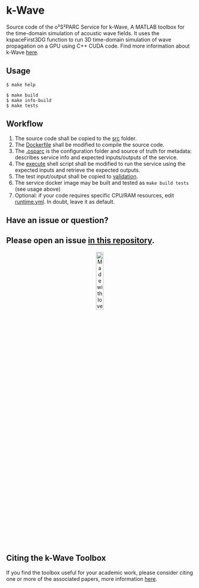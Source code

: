 # k-Wave

Source code of the o²S²PARC Service for k-Wave, A MATLAB toolbox for the time-domain simulation of acoustic wave fields. It uses the kspaceFirst3DG function to run 3D time-domain simulation of wave propagation on a GPU using C++ CUDA code. Find more information about k-Wave [here](http://www.k-wave.org/index.php).

## Usage

```console
$ make help

$ make build
$ make info-build
$ make tests
```

## Workflow

1. The source code shall be copied to the [src](k-wave/src/k_wave) folder.
2. The [Dockerfile](k-wave/src/Dockerfile) shall be modified to compile the source code.
3. The [.osparc](.osparc) is the configuration folder and source of truth for metadata: describes service info and expected inputs/outputs of the service.
4. The [execute](k-wave/service.cli/execute) shell script shall be modified to run the service using the expected inputs and retrieve the expected outputs.
5. The test input/output shall be copied to [validation](k-wave/validation).
6. The service docker image may be built and tested as ``make build tests`` (see usage above)
7. Optional: if your code requires specific CPU/RAM resources, edit [runtime.yml](.osparc/runtime.yml). In doubt, leave it as default.

## Have an issue or question?
Please open an issue [in this repository](https://github.com/ITISFoundation/cookiecutter-osparc-service/issues/).
---
<p align="center">
<image src="https://github.com/ITISFoundation/osparc-simcore-python-client/blob/4e8b18494f3191d55f6692a6a605818aeeb83f95/docs/_media/mwl.png" alt="Made with love at www.z43.swiss" width="20%" />
</p>

## Citing the k-Wave Toolbox
If you find the toolbox useful for your academic work, please consider citing one or more of the associated papers, more information [here](http://www.k-wave.org/license.php).
